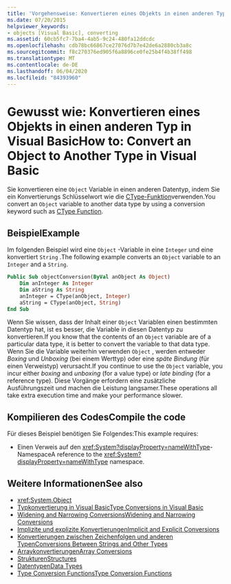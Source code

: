 ```yaml
---
title: 'Vorgehensweise: Konvertieren eines Objekts in einen anderen Typ'
ms.date: 07/20/2015
helpviewer_keywords:
- objects [Visual Basic], converting
ms.assetid: 60cb5fc7-7ba4-4ab5-9c24-480fa12ddcdc
ms.openlocfilehash: cdb78bc66867ce27076d7b7e42de6a2880cb3a8c
ms.sourcegitcommit: f8c270376ed905f6a8896ce0fe25b4f4b38ff498
ms.translationtype: MT
ms.contentlocale: de-DE
ms.lasthandoff: 06/04/2020
ms.locfileid: "84393960"
---
```

# <a name="how-to-convert-an-object-to-another-type-in-visual-basic"></a><span data-ttu-id="c6a2a-102">Gewusst wie: Konvertieren eines Objekts in einen anderen Typ in Visual Basic</span><span class="sxs-lookup"><span data-stu-id="c6a2a-102">How to: Convert an Object to Another Type in Visual Basic</span></span>
<span data-ttu-id="c6a2a-103">Sie konvertieren eine `Object` Variable in einen anderen Datentyp, indem Sie ein Konvertierungs Schlüsselwort wie die [CType-Funktion](../../../language-reference/functions/ctype-function.md)verwenden.</span><span class="sxs-lookup"><span data-stu-id="c6a2a-103">You convert an `Object` variable to another data type by using a conversion keyword such as [CType Function](../../../language-reference/functions/ctype-function.md).</span></span>  
  
## <a name="example"></a><span data-ttu-id="c6a2a-104">Beispiel</span><span class="sxs-lookup"><span data-stu-id="c6a2a-104">Example</span></span>  
 <span data-ttu-id="c6a2a-105">Im folgenden Beispiel wird eine `Object` -Variable in eine `Integer` und eine konvertiert `String` .</span><span class="sxs-lookup"><span data-stu-id="c6a2a-105">The following example converts an `Object` variable to an `Integer` and a `String`.</span></span>  
  
```vb  
Public Sub objectConversion(ByVal anObject As Object)  
    Dim anInteger As Integer  
    Dim aString As String  
    anInteger = CType(anObject, Integer)  
    aString = CType(anObject, String)  
End Sub  
```  
  
 <span data-ttu-id="c6a2a-106">Wenn Sie wissen, dass der Inhalt einer `Object` Variablen einen bestimmten Datentyp hat, ist es besser, die Variable in diesen Datentyp zu konvertieren.</span><span class="sxs-lookup"><span data-stu-id="c6a2a-106">If you know that the contents of an `Object` variable are of a particular data type, it is better to convert the variable to that data type.</span></span> <span data-ttu-id="c6a2a-107">Wenn Sie die Variable weiterhin verwenden `Object` , werden entweder *Boxing* und *Unboxing* (bei einem Werttyp) oder eine *späte Bindung* (für einen Verweistyp) verursacht.</span><span class="sxs-lookup"><span data-stu-id="c6a2a-107">If you continue to use the `Object` variable, you incur either *boxing* and *unboxing* (for a value type) or *late binding* (for a reference type).</span></span> <span data-ttu-id="c6a2a-108">Diese Vorgänge erfordern eine zusätzliche Ausführungszeit und machen die Leistung langsamer.</span><span class="sxs-lookup"><span data-stu-id="c6a2a-108">These operations all take extra execution time and make your performance slower.</span></span>  
  
## <a name="compile-the-code"></a><span data-ttu-id="c6a2a-109">Kompilieren des Codes</span><span class="sxs-lookup"><span data-stu-id="c6a2a-109">Compile the code</span></span>  
 <span data-ttu-id="c6a2a-110">Für dieses Beispiel benötigen Sie Folgendes:</span><span class="sxs-lookup"><span data-stu-id="c6a2a-110">This example requires:</span></span>  
  
- <span data-ttu-id="c6a2a-111">Einen Verweis auf den <xref:System?displayProperty=nameWithType>-Namespace</span><span class="sxs-lookup"><span data-stu-id="c6a2a-111">A reference to the <xref:System?displayProperty=nameWithType> namespace.</span></span>  
  
## <a name="see-also"></a><span data-ttu-id="c6a2a-112">Weitere Informationen</span><span class="sxs-lookup"><span data-stu-id="c6a2a-112">See also</span></span>

- <xref:System.Object>
- [<span data-ttu-id="c6a2a-113">Typkonvertierung in Visual Basic</span><span class="sxs-lookup"><span data-stu-id="c6a2a-113">Type Conversions in Visual Basic</span></span>](type-conversions.md)
- [<span data-ttu-id="c6a2a-114">Widening and Narrowing Conversions</span><span class="sxs-lookup"><span data-stu-id="c6a2a-114">Widening and Narrowing Conversions</span></span>](widening-and-narrowing-conversions.md)
- [<span data-ttu-id="c6a2a-115">Implizite und explizite Konvertierungen</span><span class="sxs-lookup"><span data-stu-id="c6a2a-115">Implicit and Explicit Conversions</span></span>](implicit-and-explicit-conversions.md)
- [<span data-ttu-id="c6a2a-116">Konvertierungen zwischen Zeichenfolgen und anderen Typen</span><span class="sxs-lookup"><span data-stu-id="c6a2a-116">Conversions Between Strings and Other Types</span></span>](conversions-between-strings-and-other-types.md)
- [<span data-ttu-id="c6a2a-117">Arraykonvertierungen</span><span class="sxs-lookup"><span data-stu-id="c6a2a-117">Array Conversions</span></span>](array-conversions.md)
- [<span data-ttu-id="c6a2a-118">Strukturen</span><span class="sxs-lookup"><span data-stu-id="c6a2a-118">Structures</span></span>](structures.md)
- [<span data-ttu-id="c6a2a-119">Datentypen</span><span class="sxs-lookup"><span data-stu-id="c6a2a-119">Data Types</span></span>](../../../language-reference/data-types/index.md)
- [<span data-ttu-id="c6a2a-120">Type Conversion Functions</span><span class="sxs-lookup"><span data-stu-id="c6a2a-120">Type Conversion Functions</span></span>](../../../language-reference/functions/type-conversion-functions.md)
